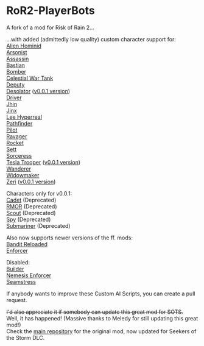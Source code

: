 # RoR2-PlayerBots
A fork of a mod for Risk of Rain 2...  

...with added (admittedly low quality) custom character support for:  
[Alien Hominid](https://thunderstore.io/package/TheTimesweeper/Alien_Hominid/)  
[Arsonist](https://thunderstore.io/package/PopcornFactory/Arsonist_Mod/)  
[Assassin](https://thunderstore.io/package/HasteReapr/AssassinMod/)  
[Bastian](https://thunderstore.io/package/TeamSillyGuy/Bastian/)  
[Bomber](https://thunderstore.io/package/Dragonyck/Bomber/)  
[Celestial War Tank](https://thunderstore.io/package/CheeseWithHoles/Celestial_War_Tank/)  
[Deputy](https://thunderstore.io/package/Bog/Deputy/)  
[Desolator](https://thunderstore.io/package/TheTimesweeper/Red_Alert/) ([v0.0.1 version](https://thunderstore.io/package/TheTimesweeper/Tesla_Trooper/))  
[Driver](https://thunderstore.io/package/public_ParticleSystem/Driver/)  
[Jhin](https://thunderstore.io/package/SeroRonin/Jhin/)  
[Jinx](https://thunderstore.io/package/lemonlust/JinxMod/)  
[Lee Hyperreal](https://thunderstore.io/package/PopcornFactory/Lee_Hyperreal/)    
[Pathfinder](https://thunderstore.io/package/Bog/Pathfinder/)  
[Pilot](https://thunderstore.io/package/EnforcerGang/Pilot/)  
[Ravager](https://thunderstore.io/package/rob_gaming/Ravager/)  
[Rocket](https://thunderstore.io/package/EnforcerGang/Rocket/)   
[Sett](https://thunderstore.io/package/lemonlust/SettMod/)  
[Sorceress](https://thunderstore.io/package/Frosthex/SorceressMod/)  
[Tesla Trooper](https://thunderstore.io/package/TheTimesweeper/Red_Alert/) ([v0.0.1 version](https://thunderstore.io/package/TheTimesweeper/Tesla_Trooper/))  
[Wanderer](https://thunderstore.io/package/tsuyoikenko/Wanderer/)  
[Widowmaker](https://thunderstore.io/package/DragonycksModdingComms/Widowmaker/)  
[Zeri](https://thunderstore.io/package/DragonycksModdingComms/Zeri/) ([v0.0.1 version](https://thunderstore.io/package/Team_Pepega/Zeri/))  

Characters only for v0.0.1:  
[Cadet](https://thunderstore.io/package/tsuyoikenko/Cadet/) (Deprecated)  
[RMOR](https://thunderstore.io/package/MoriyaFaith/RMOR_REFORGED/) (Deprecated)  
[Scout](https://thunderstore.io/package/tsuyoikenko/Scout/) (Deprecated)  
[Spy](https://thunderstore.io/package/tsuyoikenko/Spy/) (Deprecated)  
[Submariner](https://thunderstore.io/package/tsuyoikenko/Submariner/) (Deprecated)  

Also now supports newer versions of the ff. mods:  
[Bandit Reloaded](https://thunderstore.io/package/Dragonyck/BanditReloaded/)  
[Enforcer](https://thunderstore.io/package/EnforcerGang/Enforcer/)  

Disabled:  
[Builder](https://thunderstore.io/package/DragonycksModdingComms/Builder/)  
[Nemesis Enforcer](https://thunderstore.io/package/EnforcerGang/Enforcer/)  
[Seamstress](https://thunderstore.io/package/tsuyoikenko/Seamstress/)  

If anybody wants to improve these Custom AI Scripts, you can create a pull request.

~~I'd also appreciate it if somebody can update this great mod for SOTS.~~  
Well, it has happened! (Massive thanks to Meledy for still updating this great mod!)  
Check the [main repository](https://github.com/Melledy/RoR2-PlayerBots) for the original mod, now updated for Seekers of the Storm DLC.
